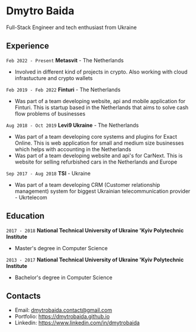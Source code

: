 # Dmytro Baida

Full-Stack Engineer and tech enthusiast from Ukraine

## Experience

`Feb 2022 - Present`
**Metasvit** - The Netherlands

- Involved in different kind of projects in crypto. Also working with cloud infrastucture and crypto wallets

`Feb 2019 - Feb 2022`
**Finturi** - The Netherlands

- Was part of a team developing website, api and mobile application for Finturi. This is startup based in the Netherlands that aims to solve cash flow problems of businesses

`Aug 2018 - Oct 2019`
**Levi9 Ukraine** - The Netherlands

- Was part of a team developing core systems and plugins for Exact Online. This is web application for small and medium size businesses which helps with accounting in the Netherlands
- Was part of a team developing website and api's for CarNext. This is website for selling refurbished cars in the Netherlands and Europe 

`Sep 2017 - Aug 2018`
**TSI** - Ukraine

- Was part of a team developing CRM (Customer relationship management) system for biggest Ukrainian telecommunication provider - Ukrtelecom

## Education

`2017 - 2018`
**National Technical University of Ukraine 'Kyiv Polytechnic Institute**
- Master's degree in Computer Science

`2013 - 2017`
**National Technical University of Ukraine 'Kyiv Polytechnic Institute**
- Bachelor's degree in Computer Science

## Contacts

* Email: dmytrobaida.contact@gmail.com
* Portfolio: https://dmytrobaida.github.io
* Linkedin: https://www.linkedin.com/in/dmytrobaida

